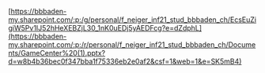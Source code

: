 [https://bbbaden-my.sharepoint.com/:p:/g/personal/f_neiger_inf21_stud_bbbaden_ch/EcsEuZigiW5Pv1IJ52hHeXEBZjL30_1nK0uEDj5yAEDFcg?e=dZdphL](https://bbbaden-my.sharepoint.com/:p:/r/personal/f_neiger_inf21_stud_bbbaden_ch/Documents/GameCenter%20(1).pptx?d=w8b4b36bec0f347bba1f75336eb2e0af2&csf=1&web=1&e=SK5mB4)
